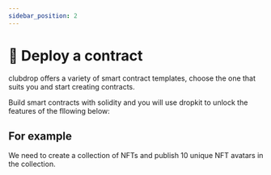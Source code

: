 ```yaml
---
sidebar_position: 2
---
```

# 🎨 Deploy a contract

clubdrop offers a variety of smart contract templates, choose the one that suits you and start creating contracts.

Build smart contracts with solidity and you will use dropkit to unlock the features of the fllowing below:



## For example

We need to create a collection of NFTs and publish 10 unique NFT avatars in the collection.

